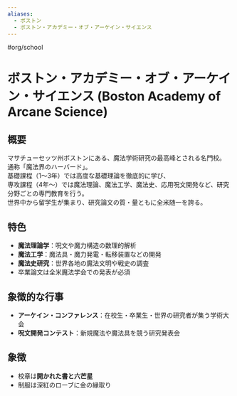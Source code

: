 ```yaml
---
aliases:
  - ボストン
  - ボストン・アカデミー・オブ・アーケイン・サイエンス
---
```


#org/school 
# ボストン・アカデミー・オブ・アーケイン・サイエンス (Boston Academy of Arcane Science)

## 概要
マサチューセッツ州ボストンにある、魔法学術研究の最高峰とされる名門校。  
通称「魔法界のハーバード」。  
基礎課程（1〜3年）では高度な基礎理論を徹底的に学び、  
専攻課程（4年〜）では魔法理論、魔法工学、魔法史、応用呪文開発など、研究分野ごとの専門教育を行う。  
世界中から留学生が集まり、研究論文の質・量ともに全米随一を誇る。

## 特色
- **魔法理論学**：呪文や魔力構造の数理的解析  
- **魔法工学**：魔法具・魔力発電・転移装置などの開発  
- **魔法史研究**：世界各地の魔法文明や戦史の調査  
- 卒業論文は全米魔法学会での発表が必須

## 象徴的な行事
- **アーケイン・コンファレンス**：在校生・卒業生・世界の研究者が集う学術大会  
- **呪文開発コンテスト**：新規魔法や魔法具を競う研究発表会

## 象徴
- 校章は**開かれた書と六芒星**
- 制服は深紅のローブに金の縁取り
